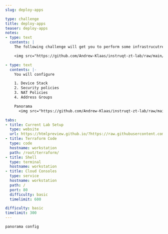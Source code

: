 ```yaml
---
slug: deploy-apps

type: challenge
title: deploy-apps
teaser: deploy-apps
notes:
- type: text
  contents: |
    The following challenge will get you to perform some infrastrucutre as code on your panormam device.

    <img src="https://github.com/Andrew-Klaas/instruqt-zt-lab/raw/main/assets/diagrams/0-auth.png" width=800px height=400px>

- type: text
  contents: |-
    You will configure 

    1. Device Stack
    2. Security policies
    3. NAT Policies
    4. Address Groups

    Panorama 
      <img src="https://github.com/Andrew-Klaas/instruqt-zt-lab/raw/main/assets/diagrams/0-auth.png" width=800px height=400px>

tabs:
- title: Current Lab Setup
  type: website
  url: https://htmlpreview.github.io/?https://raw.githubusercontent.com/hashicorp/field-workshops-consul/pan-azure-nia/instruqt-tracks/pan-azure-network-infrastructure-automation/assets/images/mainimage.html
- title: Terraform Code
  type: code
  hostname: workstation
  path: /root/terraform/
- title: Shell
  type: terminal
  hostname: workstation
- title: Cloud Consoles
  type: service
  hostname: workstation
  path: /
  port: 80
  difficulty: basic
  timelimit: 600

difficulty: basic
timelimit: 300
---
```

    panorama config  

    